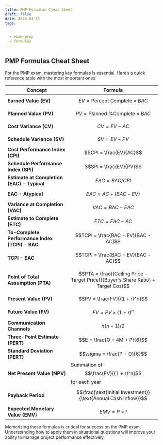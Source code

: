 ```yaml
---
title: PMP Formulas Cheat Sheet
draft: false
date: 2025-03-21
tags:
  
  
  - exam-prep
  - formulas
---
```


## PMP Formulas Cheat Sheet

For the PMP exam, mastering key formulas is essential. Here’s a quick reference table with the most important ones:

| Concept                         | Formula |
|---------------------------------|---------|
| **Earned Value (EV)**           | $$EV = \text{Percent Complete} \times BAC$$ |
| **Planned Value (PV)**          | $$PV = \text{Planned \% Complete} \times BAC$$ |
| **Cost Variance (CV)**          | $$CV = EV - AC$$ |
| **Schedule Variance (SV)**      | $$SV = EV - PV$$ |
| **Cost Performance Index (CPI)**| $$CPI = \frac{EV}{AC}$$ |
| **Schedule Performance Index (SPI)** | $$SPI = \frac{EV}{PV}$$ |
| **Estimate at Completion (EAC) - Typical** | $$EAC = BAC / CPI$$ |
| **EAC - Atypical**              | $$EAC = AC + (BAC - EV)$$ |
| **Variance at Completion (VAC)** | $$VAC = BAC - EAC$$ |
| **Estimate to Complete (ETC)**  | $$ETC = EAC - AC$$ |
| **To-Complete Performance Index (TCPI) - BAC** | $$TCPI = \frac{BAC - EV}{BAC - AC}$$ |
| **TCPI - EAC**                 | $$TCPI = \frac{BAC - EV}{EAC - AC}$$ |
| **Point of Total Assumption (PTA)** | $$PTA = \frac{(Ceiling Price - Target Price)}{Buyer's Share Ratio} + Target Cost$$ |
| **Present Value (PV)**          | $$PV = \frac{FV}{(1 + r)^n}$$ |
| **Future Value (FV)**           | $$FV = PV \times (1 + r)^n$$ |
| **Communication Channels**      | $$n(n - 1) / 2$$ |
| **Three-Point Estimate (PERT)** | $$E = \frac{O + 4M + P}{6}$$ |
| **Standard Deviation (PERT)**   | $$\sigma = \frac{P - O}{6}$$ |
| **Net Present Value (NPV)**     | Summation of $$\frac{FV}{(1 + r)^n}$$ for each year |
| **Payback Period**              | $$\frac{\text{Initial Investment}}{\text{Annual Cash Inflow}}$$ |
| **Expected Monetary Value (EMV)** | $$EMV = P \times I$$ |

Memorizing these formulas is critical for success on the PMP exam. Understanding how to apply them in situational questions will improve your ability to manage project performance effectively.

